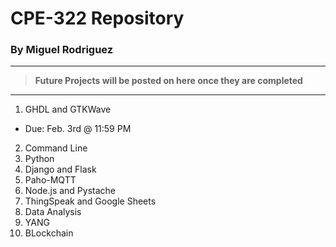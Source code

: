 # CPE-322 Repository
### By Miguel Rodriguez
---
> **Future Projects will be posted on here once they are completed**
---
1. GHDL and GTKWave
- Due: Feb. 3rd @ 11:59 PM
2. Command Line
3. Python
4. Django and Flask
5. Paho-MQTT
6. Node.js and Pystache
7. ThingSpeak and Google Sheets
8. Data Analysis
9. YANG
10. BLockchain
